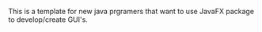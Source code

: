 This is a template for new java prgramers that want to use 
JavaFX package to develop/create GUI's.
